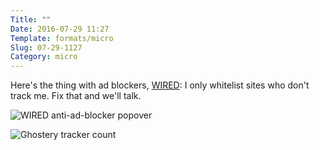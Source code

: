 ```yaml
---
Title: ""
Date: 2016-07-29 11:27
Template: formats/micro
Slug: 07-29-1127
Category: micro
---
```


Here's the thing with ad blockers, [WIRED]: I only whitelist sites who don't track me. Fix that and we'll talk.

[WIRED]: http://www.wired.com

![WIRED anti-ad-blocker popover](http://cdn.chriskrycho.com/images/wired-ad-blockers.png)

![Ghostery tracker count](http://cdn.chriskrycho.com/images/wired-blocked-trackers.png)
